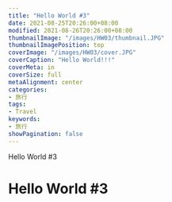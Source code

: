 ```yaml
---
title: "Hello World #3"
date: 2021-08-25T20:26:00+08:00
modified: 2021-08-26T20:26:00+08:00
thumbnailImage: "/images/HW03/thumbnail.JPG"
thumbnailImagePosition: top
coverImage: "/images/HW03/cover.JPG"
coverCaption: "Hello World!!!"
coverMeta: in
coverSize: full
metaAlignment: center
categories:
- 旅行
tags:
- Travel
keywords:
- 旅行
showPagination: false
---
```


Hello World #3

<!--more-->

# Hello World #3
